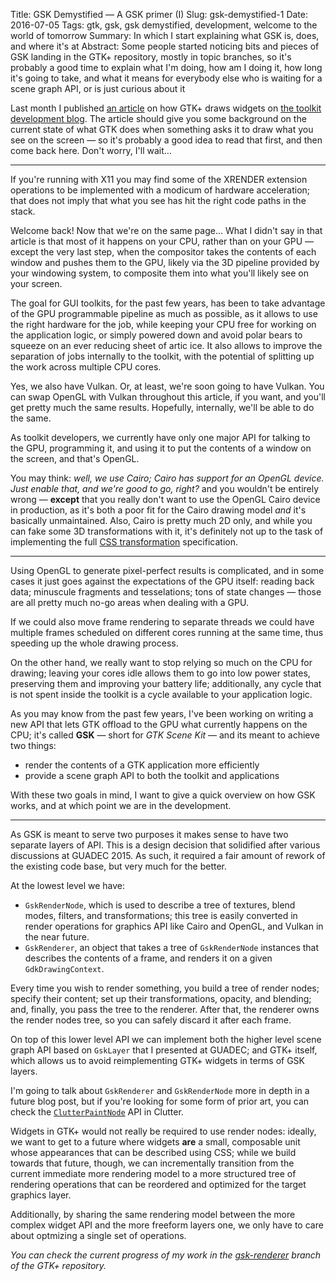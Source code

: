 Title: GSK Demystified — A GSK primer (I)
Slug: gsk-demystified-1
Date: 2016-07-05
Tags: gtk, gsk, gsk demystified, development, welcome to the world of tomorrow
Summary: In which I start explaining what GSK is, does, and where it's at
Abstract: Some people started noticing bits and pieces of GSK landing in the GTK+ repository, mostly in topic branches, so it's probably a good time to explain what I'm doing, how am I doing it, how long it's going to take, and what it means for everybody else who is waiting for a scene graph API, or is just curious about it

Last month I published [an article][gtk-drawing] on how GTK+ draws widgets
on [the toolkit development blog][gtk-blog]. The article should give you
some background on the current state of what GTK does when something asks it
to draw what you see on the screen — so it's probably a good idea to read
that first, and then come back here. Don't worry, I'll wait…

---

<aside>If you're running with X11 you may find some of the XRENDER
extension operations to be implemented with a modicum of hardware
acceleration; that does not imply that what you see has hit the right code
paths in the stack.</aside>

Welcome back! Now that we're on the same page… What I didn't say in that
article is that most of it happens on your CPU, rather than on your GPU —
except the very last step, when the compositor takes the contents of each
window and pushes them to the GPU, likely via the 3D pipeline provided by
your windowing system, to composite them into what you'll likely see on your
screen.

The goal for GUI toolkits, for the past few years, has been to take
advantage of the GPU programmable pipeline as much as possible, as it allows
to use the right hardware for the job, while keeping your CPU free for
working on the application logic, or simply powered down and avoid polar
bears to squeeze on an ever reducing sheet of artic ice. It also allows to
improve the separation of jobs internally to the toolkit, with the potential
of splitting up the work across multiple CPU cores.

<aside>Yes, we also have Vulkan. Or, at least, we're soon going to have
Vulkan. You can swap OpenGL with Vulkan throughout this article, if you
want, and you'll get pretty much the same results. Hopefully, internally,
we'll be able to do the same.</aside>

As toolkit developers, we currently have only one major API for talking to
the GPU, programming it, and using it to put the contents of a window on the
screen, and that's OpenGL.

You may think: *well, we use Cairo; Cairo has support for an OpenGL device.
Just enable that, and we're good to go, right?* and you wouldn't be entirely
wrong — **except** that you really don't want to use the OpenGL Cairo
device in production, as it's both a poor fit for the Cairo drawing model
*and* it's basically unmaintained. Also, Cairo is pretty much 2D only, and
while you can fake some 3D transformations with it, it's definitely not up
to the task of implementing the full [CSS transformation][css-transforms]
specification.

---

Using OpenGL to generate pixel-perfect results is complicated, and in some
cases it just goes against the expectations of the GPU itself: reading back
data; minuscule fragments and tesselations; tons of state changes — those
are all pretty much no-go areas when dealing with a GPU.

<aside>If we could also move frame rendering to separate threads we could
have multiple frames scheduled on different cores running at the same time,
thus speeding up the whole drawing process.</aside>

On the other hand, we really want to stop relying so much on the CPU for
drawing; leaving your cores idle allows them to go into low power states,
preserving them and improving your battery life; additionally, any cycle
that is not spent inside the toolkit is a cycle available to your
application logic.

As you may know from the past few years, I've been working on writing a new
API that lets GTK offload to the GPU what currently happens on the CPU; it's
called **GSK** — short for *GTK Scene Kit* — and its meant to achieve two
things:

 * render the contents of a GTK application more efficiently
 * provide a scene graph API to both the toolkit and applications

With these two goals in mind, I want to give a quick overview on how GSK
works, and at which point we are in the development.

---

As GSK is meant to serve two purposes it makes sense to have two separate
layers of API. This is a design decision that solidified after various
discussions at GUADEC 2015. As such, it required a fair amount of rework
of the existing code base, but very much for the better.

At the lowest level we have:

 * `GskRenderNode`, which is used to describe a tree of textures, blend
   modes, filters, and transformations; this tree is easily converted in
   render operations for graphics API like Cairo and OpenGL, and Vulkan in
   the near future.
 * `GskRenderer`, an object that takes a tree of `GskRenderNode` instances
   that describes the contents of a frame, and renders it on a given
   `GdkDrawingContext`.

Every time you wish to render something, you build a tree of render nodes;
specify their content; set up their transformations, opacity, and blending;
and, finally, you pass the tree to the renderer. After that, the renderer
owns the render nodes tree, so you can safely discard it after each frame.

On top of this lower level API we can implement both the higher level scene
graph API based on `GskLayer` that I presented at GUADEC; and GTK+ itself,
which allows us to avoid reimplementing GTK+ widgets in terms of GSK layers.

I'm going to talk about `GskRenderer` and `GskRenderNode` more in depth in a
future blog post, but if you're looking for some form of prior art, you can
check the [`ClutterPaintNode`][clutter-paint-node-api] API in Clutter.

Widgets in GTK+ would not really be required to use render nodes: ideally,
we want to get to a future where widgets **are** a small, composable unit
whose appearances that can be described using CSS; while we build towards
that future, though, we can incrementally transition from the current
immediate more rendering model to a more structured tree of rendering
operations that can be reordered and optimized for the target graphics
layer.

Additionally, by sharing the same rendering model between the more complex
widget API and the more freeform layers one, we only have to care about
optmizing a single set of operations.

*You can check the current progress of my work in the
[gsk-renderer][gsk-renderer-branch] branch of the GTK+ repository.*

[gtk-drawing]: https://blog.gtk.org/2016/06/15/drawing-in-gtk/
[gtk-blog]: https://blog.gtk.org
[css-transforms]: https://www.w3.org/TR/css-transforms-1/
[clutter-paint-node-api]: https://developer.gnome.org/clutter/stable/ClutterPaintNode.html
[gsk-renderer-branch]: https://git.gnome.org/browse/gtk+/log/?h=wip/ebassi/gsk-renderer
